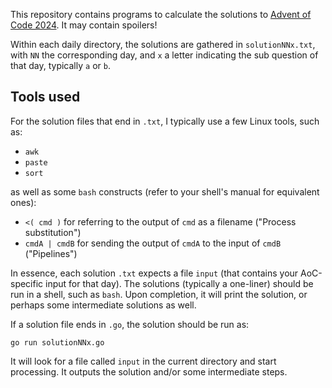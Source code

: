 This repository contains programs to calculate the solutions to [Advent of Code
2024](https://adventofcode.com/2024/). It may contain spoilers!

Within each daily directory, the solutions are gathered in `solutionNNx.txt`,
with `NN` the corresponding day, and `x` a letter indicating the sub question of
that day, typically `a` or `b`.

## Tools used

For the solution files that end in `.txt`, I typically use a few Linux tools,
such as:

- `awk`
- `paste`
- `sort`

as well as some `bash` constructs (refer to your shell's manual for equivalent
ones):

- `<( cmd )` for referring to the output of `cmd` as a filename ("Process
  substitution")
- `cmdA | cmdB` for sending the output of `cmdA` to the input of `cmdB`
  ("Pipelines")

In essence, each solution `.txt` expects a file `input` (that contains your
AoC-specific input for that day). The solutions (typically a one-liner) should
be run in a shell, such as `bash`. Upon completion, it will print the solution,
or perhaps some intermediate solutions as well.

If a solution file ends in `.go`, the solution should be run as:

```
go run solutionNNx.go
```

It will look for a file called `input` in the current directory and start
processing. It outputs the solution and/or some intermediate steps.
